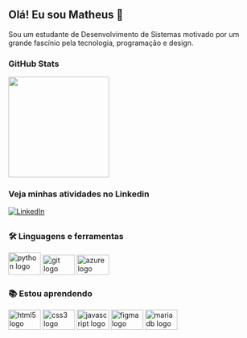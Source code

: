 ## Olá! Eu sou Matheus 👋
Sou um estudante de Desenvolvimento de Sistemas motivado por um grande fascínio pela tecnologia, programação e design.

### GitHub Stats
<div align="start">
  <a href="https://github.com/Anselmo-Ma">
    <img height=200 align="center" src="https://github-readme-stats.vercel.app/api?username=anselmosz&show_icons=true&theme=transparent&bg_color=000&border_color=&show_icons=true&icon_color=18c3f8&title_color=18c3f8&text_color=FFF" />
    <!-- 
    <img height=200 align="center" src="https://github-readme-stats.vercel.app/api/top-langs?username=anselmosz&theme=dracula&layout=compact&bg_color=000&border_color=FFF&title_color=18c3f8&text_color=FFF&langs_count=8&card_width=320" />
    -->
  </a>
</div>

### Veja minhas atividades no Linkedin
[![LinkedIn](https://img.shields.io/badge/-LinkedIn-%230077B5?style=for-the-badge&logo=linkedin&logoColor=white)](https://www.linkedin.com/in/matheus-souza-anselmo-aba10a215/) 

##

### 🛠 Linguagens e ferramentas
<div>
  <img width="64" src="https://cdn.jsdelivr.net/gh/devicons/devicon/icons/python/python-original.svg" height="45" alt="python logo"  />
  <img width="64" src="https://cdn.jsdelivr.net/gh/devicons/devicon/icons/git/git-original.svg" height="40" alt="git logo"  />
  <img width="64" src="https://cdn.jsdelivr.net/gh/devicons/devicon/icons/azure/azure-original.svg" height="40" alt="azure logo"  />
</div>

### 📚 Estou aprendendo  
<div>
  <img width="64" src="https://cdn.jsdelivr.net/gh/devicons/devicon/icons/html5/html5-original.svg" height="40" alt="html5 logo"  />
  <img width="64" src="https://cdn.jsdelivr.net/gh/devicons/devicon/icons/css3/css3-original.svg" height="40" alt="css3 logo"  />
  <img width="64" src="https://cdn.jsdelivr.net/gh/devicons/devicon/icons/javascript/javascript-original.svg" height="40" alt="javascript logo"  />
  <img width="64" src="https://cdn.jsdelivr.net/gh/devicons/devicon/icons/figma/figma-original.svg" height="40" alt="figma logo"  />
  <img width="64" src="https://cdn.jsdelivr.net/gh/devicons/devicon/icons/mariadb/mariadb-original.svg" height="40" alt="mariadb logo"  />
</div>
